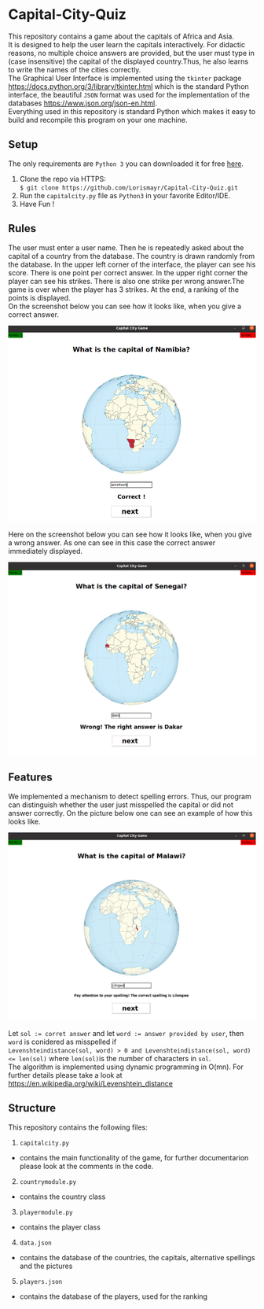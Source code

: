 # Capital-City-Quiz
This repository contains a game about the capitals of Africa and Asia.  
It is designed to help the user learn the capitals interactively. For didactic reasons, no multiple choice answers are provided, but the user must type in (case insensitive) the capital of the displayed country.Thus, he also learns to write the names of the cities correctly.  
The Graphical User Interface is implemented using the `tkinter` package https://docs.python.org/3/library/tkinter.html which is the standard Python interface, the beautiful `JSON` format was used for the implementation of the databases https://www.json.org/json-en.html.   
Everything used in this repository is standard Python which makes it easy to build and recompile this program on your one machine.


## Setup
The only requirements are `Python 3` you can downloaded it for free [here](https://www.python.org/downloads/).
1. Clone the repo via HTTPS:  
`$ git clone https://github.com/Lorismayr/Capital-City-Quiz.git`  
2. Run the `capitalcity.py` file as `Python3` in your favorite Editor/IDE.
3. Have Fun !



## Rules
The user must enter a user name. Then he is repeatedly asked about the capital of a country from the database. The country is drawn randomly from the database. In the upper left corner of the interface, the player  can see his score. There is one point per correct answer. In the upper right corner the player can see his strikes. There is also one strike per wrong answer.The game is over when the player has 3 strikes. At the end, a ranking of the points is displayed.  
On the screenshot below you can see how it looks like, when you give a correct answer.
<p align="center">
  <img src="Pictures/correct.png" width="600">
</p>
Here on the screenshot below you can see how it looks like, when you give a wrong answer. As one can see in this case the correct answer immediately displayed.
<p align="center">
  <img src="Pictures/wrong2.png" width="600">
</p>

## Features
We implemented a mechanism to detect spelling errors. Thus, our program can distinguish whether the user just misspelled the capital or did not answer correctly. On the picture below one can see an example of how this looks like.
<p align="center">
  <img src="Pictures/spelling.png" width="600">
</p>   
  
    
    


Let `sol := corret answer` and let `word := answer provided by user`, then `word` is conidered as misspelled if  
`Levenshteindistance(sol, word) > 0 and Levenshteindistance(sol, word) <= len(sol)` where `len(sol)`is the number of characters in `sol`.  
The algorithm is implemented using dynamic programming in O(mn). For further details please take a look at https://en.wikipedia.org/wiki/Levenshtein_distance


## Structure
This repository contains the following files:  
1. `capitalcity.py`  
  * contains the main functionality of the game, for further documentarion please look at the comments in the code. 
2. `countrymodule.py`
  * contains the country class
3. `playermodule.py`
  * contains the player class
4. `data.json`
  * contains the database of the countries, the capitals, alternative spellings and the pictures
5. `players.json`
  * contains the database of the players, used for the ranking






